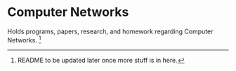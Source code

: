 # Computer Networks

Holds programs, papers, research, and homework regarding Computer Networks. [^1]

[^1]: README to be updated later once more stuff is in here.
